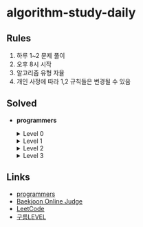 # algorithm-study-daily

## Rules
1. 하루 1~2 문제 풀이
2. 오후 8시 시작
3. 알고리즘 유형 자율
4. 개인 사정에 따라 1,2 규칙들은 변경될 수 있음

## Solved
  - **programmers**
    <details>
      <summary>Level 0</summary>
      
      - [옹알이 (1)](https://school.programmers.co.kr/learn/courses/30/lessons/120956)
      - [정수를 나선형으로 배치하기](https://school.programmers.co.kr/learn/courses/30/lessons/181832)
      - [연속된 수의 합](https://school.programmers.co.kr/learn/courses/30/lessons/120923)
      - [겹치는 선분의 길이](https://school.programmers.co.kr/learn/courses/30/lessons/120876)
      - [유한소수 판별하기](https://school.programmers.co.kr/learn/courses/30/lessons/120878)
      - [캐릭터의 좌표](https://school.programmers.co.kr/learn/courses/30/lessons/120861)
      - [최빈값 구하기](https://school.programmers.co.kr/learn/courses/30/lessons/120812)
      - [다음에 올 숫자](https://school.programmers.co.kr/learn/courses/30/lessons/120924)
      - [[PCCE 기출문제] 5번 / 심폐소생술](https://school.programmers.co.kr/learn/courses/30/lessons/340203)
      - [전국 대회 선발 고사](https://school.programmers.co.kr/learn/courses/30/lessons/181851)
      - [코드 처리하기](https://school.programmers.co.kr/learn/courses/30/lessons/181932)
      - [그림 확대](https://school.programmers.co.kr/learn/courses/30/lessons/181836)
      - [저주의 숫자 3](https://school.programmers.co.kr/learn/courses/30/lessons/120871)
      - [외계행성의 나이](https://school.programmers.co.kr/learn/courses/30/lessons/120834)
      - [종이 자르기](https://school.programmers.co.kr/learn/courses/30/lessons/120922)
      - [등수 매기기](https://school.programmers.co.kr/learn/courses/30/lessons/120882)
      - [OX퀴즈](https://school.programmers.co.kr/learn/courses/30/lessons/120907)
      - [치킨 쿠폰](https://school.programmers.co.kr/learn/courses/30/lessons/120884)
      - [[PCCE 기출문제] 6번 / 물 부족](https://school.programmers.co.kr/learn/courses/30/lessons/340202)
      - [직사각형 넓이 구하기](https://school.programmers.co.kr/learn/courses/30/lessons/120860)
      - [특이한 정렬](https://school.programmers.co.kr/learn/courses/30/lessons/120880)
      - [[PCCE 기출문제] 2번 / 피타고라스의 정리](https://school.programmers.co.kr/learn/courses/30/lessons/250132)
      - [외계어 사전](https://school.programmers.co.kr/learn/courses/30/lessons/120869)
      - [문자열 밀기](https://school.programmers.co.kr/learn/courses/30/lessons/120921)

    </details>
    <details>
      <summary>Level 1</summary>
      
      - [가장 많이 받은 선물](https://school.programmers.co.kr/learn/courses/30/lessons/258712)
      - [[PCCP 기출문제] 1번 / 동영상 재생기](https://school.programmers.co.kr/learn/courses/30/lessons/340213)
      - [신고 결과 받기](https://school.programmers.co.kr/learn/courses/30/lessons/92334)
      - [[PCCP 기출문제] 1번 / 붕대 감기](https://school.programmers.co.kr/learn/courses/30/lessons/250137)
      - [공원 산책](https://school.programmers.co.kr/learn/courses/30/lessons/172928)
      - [개인정보 수집 유효기간](https://school.programmers.co.kr/learn/courses/30/lessons/150370)
      - [달리기 경주](https://school.programmers.co.kr/learn/courses/30/lessons/178871)
      - [바탕화면 정리](https://school.programmers.co.kr/learn/courses/30/lessons/161990)
      - [신규 아이디 추천](https://school.programmers.co.kr/learn/courses/30/lessons/72410)
      - [키패드 누르기](https://school.programmers.co.kr/learn/courses/30/lessons/67256)
      - [성격 유형 검사하기](https://school.programmers.co.kr/learn/courses/30/lessons/118666)
      - [숫자 짝꿍](https://school.programmers.co.kr/learn/courses/30/lessons/131128)
      - [햄버거 만들기](https://school.programmers.co.kr/learn/courses/30/lessons/133502)
      - [둘만의 암호](https://school.programmers.co.kr/learn/courses/30/lessons/155652)
      - [대충 만든 자판](https://school.programmers.co.kr/learn/courses/30/lessons/160586)
      - [소수 만들기](https://school.programmers.co.kr/learn/courses/30/lessons/12977)
      - [덧칠하기](https://school.programmers.co.kr/learn/courses/30/lessons/161989)
      - [폰켓몬](https://school.programmers.co.kr/learn/courses/30/lessons/1845)
      - [기사단원의 무기](https://school.programmers.co.kr/learn/courses/30/lessons/136798)
      - [카드 뭉치](https://school.programmers.co.kr/learn/courses/30/lessons/159994)
      - [명예의 전당 (1)](https://school.programmers.co.kr/learn/courses/30/lessons/138477)
      - [숫자 문자열과 영단어](https://school.programmers.co.kr/learn/courses/30/lessons/81301)
      - [푸드 파이트 대회](https://school.programmers.co.kr/learn/courses/30/lessons/134240)
      - [가장 가까운 같은 글자](https://school.programmers.co.kr/learn/courses/30/lessons/142086)
      - [최소직사각형](https://school.programmers.co.kr/learn/courses/30/lessons/86491)
      - [예산](https://school.programmers.co.kr/learn/courses/30/lessons/12982)
      - [삼총사](https://school.programmers.co.kr/learn/courses/30/lessons/131705)
      - [유연근무제](https://school.programmers.co.kr/learn/courses/30/lessons/388351)

    </details>
    <details>
      <summary>Level 2</summary>
      
      - [호텔 대실](https://school.programmers.co.kr/learn/courses/30/lessons/155651)
      - [마법의 엘리베이터](https://school.programmers.co.kr/learn/courses/30/lessons/148653)
      - [땅따먹기](https://school.programmers.co.kr/learn/courses/30/lessons/12913)
      - [주식가격](https://school.programmers.co.kr/learn/courses/30/lessons/42584)
      - [롤케이크 자르기](https://school.programmers.co.kr/learn/courses/30/lessons/132265)
      - [전화번호 목록](https://school.programmers.co.kr/learn/courses/30/lessons/42577)
      - [프로세스](https://school.programmers.co.kr/learn/courses/30/lessons/42587)
      - [기능개발](https://school.programmers.co.kr/learn/courses/30/lessons/42586)
      - [피로도](https://school.programmers.co.kr/learn/courses/30/lessons/87946)
      - [행렬의 곱셈](https://school.programmers.co.kr/learn/courses/30/lessons/12949)
      - [의상](https://school.programmers.co.kr/learn/courses/30/lessons/42578)
      - [할인 행사](https://school.programmers.co.kr/learn/courses/30/lessons/131127)
      - [예상 대진표](https://school.programmers.co.kr/learn/courses/30/lessons/12985)
      - [멀리 뛰기](https://school.programmers.co.kr/learn/courses/30/lessons/12914)
      - [귤 고르기](https://school.programmers.co.kr/learn/courses/30/lessons/138476)
      - [카펫](https://school.programmers.co.kr/learn/courses/30/lessons/42842)
      - [짝지어 제거하기](https://school.programmers.co.kr/learn/courses/30/lessons/12973)
      - [다음 큰 숫자](https://school.programmers.co.kr/learn/courses/30/lessons/12911)
      - [숫자의 표현](https://school.programmers.co.kr/learn/courses/30/lessons/12924)
      - [올바른 괄호](https://school.programmers.co.kr/learn/courses/30/lessons/12909)
      - [JadenCase 문자열 만들기](https://school.programmers.co.kr/learn/courses/30/lessons/12951)
      - [더 맵게](https://school.programmers.co.kr/learn/courses/30/lessons/42626)
      - [택배상자](https://school.programmers.co.kr/learn/courses/30/lessons/131704)
      - [오픈채팅방](https://school.programmers.co.kr/learn/courses/30/lessons/42888)
      - [영어 끝말잇기](https://school.programmers.co.kr/learn/courses/30/lessons/12981)
      - [게임 맵 최단거리](https://school.programmers.co.kr/learn/courses/30/lessons/1844)

    </details>
    <details>
      <summary>Level 3</summary>

      - [네트워크](https://school.programmers.co.kr/learn/courses/30/lessons/43162)
      - [정수 삼각형](https://school.programmers.co.kr/learn/courses/30/lessons/43105)
    </details>

## Links
- [programmers](https://school.programmers.co.kr/learn/challenges?order=acceptance_asc)
- [Baekjoon Online Judge](https://www.acmicpc.net/)
- [LeetCode](https://leetcode.com/)
- [구름LEVEL](https://level.goorm.io/)

